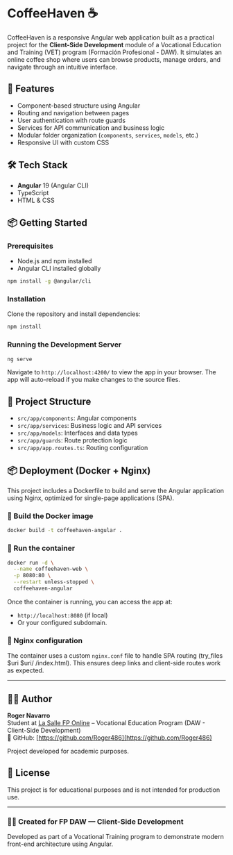 # CoffeeHaven ☕

CoffeeHaven is a responsive Angular web application built as a practical project for the **Client-Side Development** module of a Vocational Education and Training (VET) program (Formación Profesional - DAW). It simulates an online coffee shop where users can browse products, manage orders, and navigate through an intuitive interface.

## 🚀 Features

- Component-based structure using Angular
- Routing and navigation between pages
- User authentication with route guards
- Services for API communication and business logic
- Modular folder organization (`components`, `services`, `models`, etc.)
- Responsive UI with custom CSS

## 🛠️ Tech Stack

- **Angular** 19 (Angular CLI)
- TypeScript
- HTML & CSS

## 📦 Getting Started

### Prerequisites

- Node.js and npm installed
- Angular CLI installed globally

```bash
npm install -g @angular/cli
```

### Installation

Clone the repository and install dependencies:

```bash
npm install
```

### Running the Development Server

```bash
ng serve
```

Navigate to `http://localhost:4200/` to view the app in your browser. The app will auto-reload if you make changes to the source files.


## 📁 Project Structure

- `src/app/components`: Angular components
- `src/app/services`: Business logic and API services
- `src/app/models`: Interfaces and data types
- `src/app/guards`: Route protection logic
- `src/app/app.routes.ts`: Routing configuration

## 📦 Deployment (Docker + Nginx)

This project includes a Dockerfile to build and serve the Angular application using Nginx, optimized for single-page applications (SPA).

### 🐳 Build the Docker image

```bash
docker build -t coffeehaven-angular .
```

### 🚀 Run the container

```bash
docker run -d \
  --name coffeehaven-web \
  -p 8080:80 \
  --restart unless-stopped \
  coffeehaven-angular
```

Once the container is running, you can access the app at:

- `http://localhost:8080` (if local)
- Or your configured subdomain.

### 📁 Nginx configuration

The container uses a custom `nginx.conf` file to handle SPA routing (try_files $uri $uri/ /index.html).
This ensures deep links and client-side routes work as expected.

---

## 👨‍💻 Author

**Roger Navarro**  
Student at [La Salle FP Online](https://lasallefponline.sallenet.org/) – Vocational Education Program (DAW - Client-Side Development)  
🔗 GitHub: [https://github.com/Roger486](https://github.com/Roger486)

Project developed for academic purposes.

## 📄 License

This project is for educational purposes and is not intended for production use.

---

### 👨‍🎓 Created for FP DAW — Client-Side Development

Developed as part of a Vocational Training program to demonstrate modern front-end architecture using Angular.
